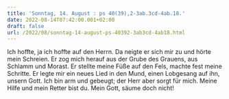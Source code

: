 ```yaml
---
title: 'Sonntag, 14. August : ps 40(39),2-3ab.3cd-4ab.18.'
date: 2022-08-14T07:42:00.001+02:00
draft: false
url: /2022/08/sonntag-14-august-ps-40392-3ab3cd-4ab18.html
---
```


Ich hoffte, ja ich hoffte auf den Herrn. Da neigte er sich mir zu und hörte mein Schreien. Er zog mich herauf aus der Grube des Grauens, aus Schlamm und Morast. Er stellte meine Füße auf den Fels, machte fest meine Schritte. Er legte mir ein neues Lied in den Mund, einen Lobgesang auf ihn, unsern Gott. Ich bin arm und gebeugt; der Herr aber sorgt für mich. Meine Hilfe und mein Retter bist du. Mein Gott, säume doch nicht!